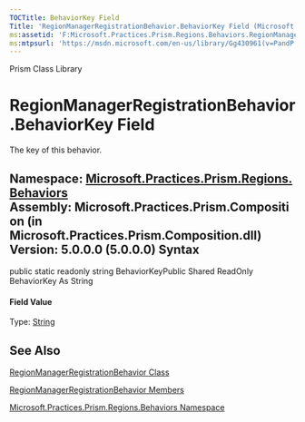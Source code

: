 ```yaml
---
TOCTitle: BehaviorKey Field
Title: 'RegionManagerRegistrationBehavior.BehaviorKey Field (Microsoft.Practices.Prism.Regions.Behaviors)'
ms:assetid: 'F:Microsoft.Practices.Prism.Regions.Behaviors.RegionManagerRegistrationBehavior.BehaviorKey'
ms:mtpsurl: 'https://msdn.microsoft.com/en-us/library/Gg430961(v=PandP.50)'
---
```


Prism Class Library

RegionManagerRegistrationBehavior.BehaviorKey Field
=======================================================

The key of this behavior.

**Namespace:** [Microsoft.Practices.Prism.Regions.Behaviors](https://msdn.microsoft.com/n:microsoft.practices.prism.regions.behaviors)
**Assembly:** Microsoft.Practices.Prism.Composition (in Microsoft.Practices.Prism.Composition.dll) Version: 5.0.0.0 (5.0.0.0)
Syntax
------

<span id="syntaxToggle"></span>public static readonly string BehaviorKeyPublic Shared ReadOnly BehaviorKey As String
#### Field Value

Type: [String](http://msdn2.microsoft.com/en-us/library/s1wwdcbf)

See Also
--------


[RegionManagerRegistrationBehavior Class](https://msdn.microsoft.com/t:microsoft.practices.prism.regions.behaviors.regionmanagerregistrationbehavior)

[RegionManagerRegistrationBehavior Members](https://msdn.microsoft.com/allmembers.t:microsoft.practices.prism.regions.behaviors.regionmanagerregistrationbehavior)

[Microsoft.Practices.Prism.Regions.Behaviors Namespace](https://msdn.microsoft.com/n:microsoft.practices.prism.regions.behaviors)
